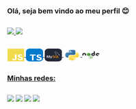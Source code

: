 ### Olá, seja bem vindo ao meu perfil 😊 

##

<div>
  <a href="https://github.com/lopes7890">
  <img height="180cm" src="https://github-readme-stats.vercel.app/api?username=lopes7890&show_icons=true&theme=dark">
  <img height="180cm" src="https://github-readme-stats.vercel.app/api/top-langs/?username=lopes7890&theme=dark">
    
##
<div>
  <img align="center" height="30" width="40" src="https://raw.githubusercontent.com/devicons/devicon/master/icons/javascript/javascript-plain.svg">
  <img align="center" height="30" width="40" src="https://github.com/tandpfun/skill-icons/blob/main/icons/TypeScript.svg">
  <img align="center" height="30" width="40" src="https://github.com/tandpfun/skill-icons/blob/main/icons/MySQL-Dark.svg">
  <img align="center" height="30" width="40" src="https://raw.githubusercontent.com/devicons/devicon/master/icons/python/python-original.svg">
  <img align="center" height="30" width="40" src="https://raw.githubusercontent.com/devicons/devicon/master/icons/nodejs/nodejs-original-wordmark.svg">
</div>

##

### Minhas redes: 

##

<div>
  <a href="https://www.instagram.com/allison.lopes.733/" target="_blank"><img src="https://img.shields.io/badge/-Instagram-%23E4405F?style=for-the-badge&logo=instagram&logoColor=white" target="_blank"></a>
  <a href="https://www.linkedin.com/in/allison-lopes-da-silva-bosco-b1b82b269/" target="_blank"><img src="https://img.shields.io/badge/-LinkedIn-%230077B5?style=for-the-badge&logo=linkedin&logoColor=white" target="_blank"></a> 
    <a href="https://api.whatsapp.com/send?phone=5513997732390" target="_blank"><img src="https://img.shields.io/badge/WhatsApp-25D366?style=for-the-badge&logo=whatsapp&logoColor=white" target="_blank"></a> 
      <a href="https://github.com/lopes7890" target="_blank"><img src="https://img.shields.io/badge/GitHub-100000?style=for-the-badge&logo=github&logoColor=white" target="_blank"></a> 
</div>
